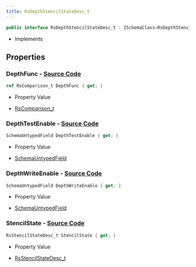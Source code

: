 ```yaml
---
title: RsDepthStencilStateDesc_t
---
```


```csharp
public interface RsDepthStencilStateDesc_t : ISchemaClass<RsDepthStencilStateDesc_t>, ISchemaField, ISchemaClass, INativeHandle
```

- Implements

## Properties

### **DepthFunc** - [Source Code](https://github.com/swiftly-solution/swiftlys2/blob/main/managed/src/SwiftlyS2.Generated/Schemas/Interfaces/RsDepthStencilStateDesc_t.cs#L22)

```csharp
ref RsComparison_t DepthFunc { get; }
```

- Property Value

- [RsComparison_t](/docs/api/shared/schemadefinitions/rscomparison_t)

### **DepthTestEnable** - [Source Code](https://github.com/swiftly-solution/swiftlys2/blob/main/managed/src/SwiftlyS2.Generated/Schemas/Interfaces/RsDepthStencilStateDesc_t.cs#L17)

```csharp
SchemaUntypedField DepthTestEnable { get; }
```

- Property Value

- [SchemaUntypedField](/docs/api/shared/schemas/schemauntypedfield)

### **DepthWriteEnable** - [Source Code](https://github.com/swiftly-solution/swiftlys2/blob/main/managed/src/SwiftlyS2.Generated/Schemas/Interfaces/RsDepthStencilStateDesc_t.cs#L20)

```csharp
SchemaUntypedField DepthWriteEnable { get; }
```

- Property Value

- [SchemaUntypedField](/docs/api/shared/schemas/schemauntypedfield)

### **StencilState** - [Source Code](https://github.com/swiftly-solution/swiftlys2/blob/main/managed/src/SwiftlyS2.Generated/Schemas/Interfaces/RsDepthStencilStateDesc_t.cs#L24)

```csharp
RsStencilStateDesc_t StencilState { get; }
```

- Property Value

- [RsStencilStateDesc_t](/docs/api/shared/schemadefinitions/rsstencilstatedesc_t)

